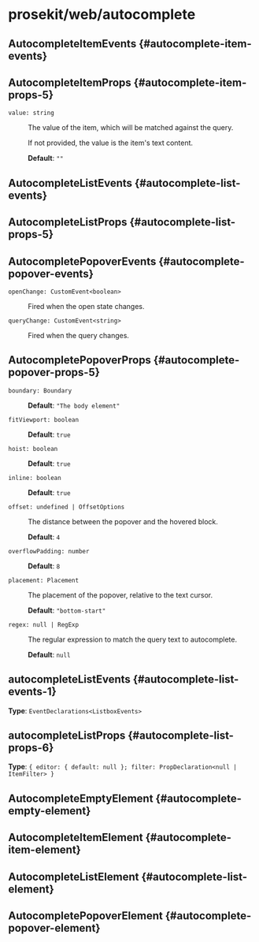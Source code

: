 # prosekit/web/autocomplete

## AutocompleteItemEvents {#autocomplete-item-events}

## AutocompleteItemProps {#autocomplete-item-props-5}

<dl>

<dt>

`value: string`

</dt>

<dd>

The value of the item, which will be matched against the query.

If not provided, the value is the item's text content.

**Default**: `""`

</dd>

</dl>

## AutocompleteListEvents {#autocomplete-list-events}

## AutocompleteListProps {#autocomplete-list-props-5}

## AutocompletePopoverEvents {#autocomplete-popover-events}

<dl>

<dt>

`openChange: CustomEvent<boolean>`

</dt>

<dd>

Fired when the open state changes.

</dd>

<dt>

`queryChange: CustomEvent<string>`

</dt>

<dd>

Fired when the query changes.

</dd>

</dl>

## AutocompletePopoverProps {#autocomplete-popover-props-5}

<dl>

<dt>

`boundary: Boundary`

</dt>

<dd>

**Default**: `"The body element"`

</dd>

<dt>

`fitViewport: boolean`

</dt>

<dd>

**Default**: `true`

</dd>

<dt>

`hoist: boolean`

</dt>

<dd>

**Default**: `true`

</dd>

<dt>

`inline: boolean`

</dt>

<dd>

**Default**: `true`

</dd>

<dt>

`offset: undefined | OffsetOptions`

</dt>

<dd>

The distance between the popover and the hovered block.

**Default**: `4`

</dd>

<dt>

`overflowPadding: number`

</dt>

<dd>

**Default**: `8`

</dd>

<dt>

`placement: Placement`

</dt>

<dd>

The placement of the popover, relative to the text cursor.

**Default**: `"bottom-start"`

</dd>

<dt>

`regex: null | RegExp`

</dt>

<dd>

The regular expression to match the query text to autocomplete.

**Default**: `null`

</dd>

</dl>

## autocompleteListEvents {#autocomplete-list-events-1}

**Type**: `EventDeclarations<ListboxEvents>`

## autocompleteListProps {#autocomplete-list-props-6}

**Type**: `{ editor: { default: null }; filter: PropDeclaration<null | ItemFilter> }`

## AutocompleteEmptyElement {#autocomplete-empty-element}

<!-- Declaration kind 4194304 is not implemented (name: AutocompleteEmptyElement) -->

## AutocompleteItemElement {#autocomplete-item-element}

<!-- Declaration kind 4194304 is not implemented (name: AutocompleteItemElement) -->

## AutocompleteListElement {#autocomplete-list-element}

<!-- Declaration kind 4194304 is not implemented (name: AutocompleteListElement) -->

## AutocompletePopoverElement {#autocomplete-popover-element}

<!-- Declaration kind 4194304 is not implemented (name: AutocompletePopoverElement) -->
